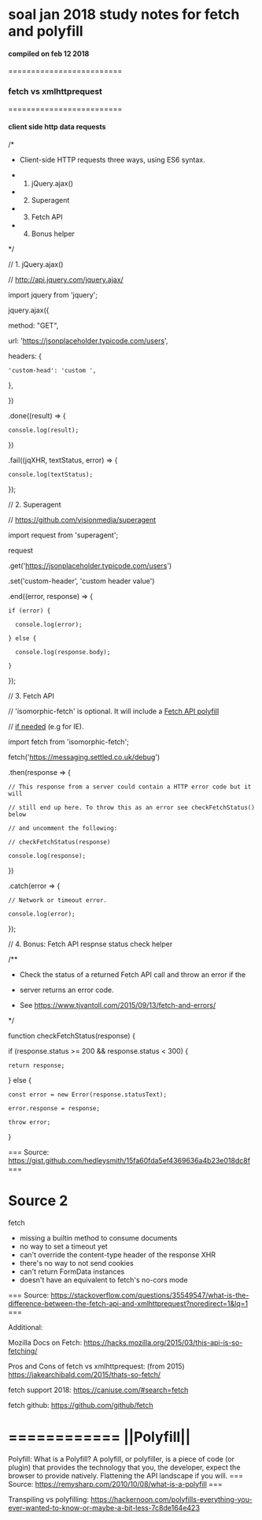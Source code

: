 # soal jan 2018 study notes for fetch and polyfill
#### compiled on feb 12 2018 

=========================
### fetch vs xmlhttprequest
=========================

#### client side http data requests




/*

 * Client-side HTTP requests three ways, using ES6 syntax.

 * 1. jQuery.ajax()

 * 2. Superagent

 * 3. Fetch API

 * 4. Bonus helper

 */ 



// 1. jQuery.ajax()

// http://api.jquery.com/jquery.ajax/

import jquery from 'jquery';



jquery.ajax({

  method: "GET",

  url: 'https://jsonplaceholder.typicode.com/users',

  headers: {

    'custom-head': 'custom ',

  },

  })

  .done((result) => {

    console.log(result);

  })

  .fail((jqXHR, textStatus, error) => {

    console.log(textStatus);

  });





// 2. Superagent

// https://github.com/visionmedia/superagent

import request from 'superagent';



request

  .get('https://jsonplaceholder.typicode.com/users')

  .set('custom-header', 'custom header value')

  .end((error, response) => {

    if (error) {

      console.log(error);

    } else {

      console.log(response.body);

    }

  });



// 3. Fetch API

// 'isomorphic-fetch' is optional. It will include a [Fetch API polyfill](https://github.com/github/fetch) 

// [if needed](http://caniuse.com/#feat=fetch) (e.g for IE).

import fetch from 'isomorphic-fetch'; 



  fetch('https://messaging.settled.co.uk/debug')

  .then(response => {

    // This response from a server could contain a HTTP error code but it will 

    // still end up here. To throw this as an error see checkFetchStatus() below

    // and uncomment the following:

    // checkFetchStatus(response)

    console.log(response);

  })

  .catch(error => {

    // Network or timeout error.

    console.log(error);

  });





// 4. Bonus: Fetch API respnse status check helper



/**

 * Check the status of a returned Fetch API call and throw an error if the 

 * server returns an error code.

 * See https://www.tjvantoll.com/2015/09/13/fetch-and-errors/

 */

function checkFetchStatus(response) {

  if (response.status >= 200 && response.status < 300) {

    return response;

  } else {

    const error = new Error(response.statusText);

    error.response = response;

    throw error;

  }

=== Source: https://gist.github.com/hedleysmith/15fa60fda5ef4369636a4b23e018dc8f ===


Source 2
========

fetch
- missing a builtin method to consume documents
- no way to set a timeout yet
- can't override the content-type header of the response
XHR
- there's no way to not send cookies
- can't return FormData instances
- doesn't have an equivalent to fetch's no-cors mode

=== Source: https://stackoverflow.com/questions/35549547/what-is-the-difference-between-the-fetch-api-and-xmlhttprequest?noredirect=1&lq=1 ===

Additional: 

Mozilla Docs on Fetch: https://hacks.mozilla.org/2015/03/this-api-is-so-fetching/

Pros and Cons of fetch vs xmlhttprequest: (from 2015) https://jakearchibald.com/2015/thats-so-fetch/

fetch support 2018: https://caniuse.com/#search=fetch

fetch github: https://github.com/github/fetch


 
============
||Polyfill||
============
Polyfill: What is a Polyfill?
A polyfill, or polyfiller, is a piece of code (or plugin) that provides the technology that you, the developer, expect the browser to provide natively. Flattening the API landscape if you will.
=== Source: https://remysharp.com/2010/10/08/what-is-a-polyfill === 

Transpiling vs polyfilling: https://hackernoon.com/polyfills-everything-you-ever-wanted-to-know-or-maybe-a-bit-less-7c8de164e423







